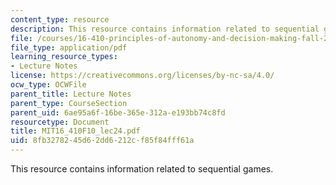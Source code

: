 ```yaml
---
content_type: resource
description: This resource contains information related to sequential games.
file: /courses/16-410-principles-of-autonomy-and-decision-making-fall-2010/8fb3278245d62dd6212cf85f84fff61a_MIT16_410F10_lec24.pdf
file_type: application/pdf
learning_resource_types:
- Lecture Notes
license: https://creativecommons.org/licenses/by-nc-sa/4.0/
ocw_type: OCWFile
parent_title: Lecture Notes
parent_type: CourseSection
parent_uid: 6ae95a6f-16be-365e-312a-e193bb74c8fd
resourcetype: Document
title: MIT16_410F10_lec24.pdf
uid: 8fb32782-45d6-2dd6-212c-f85f84fff61a
---
```

This resource contains information related to sequential games.
